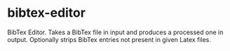 # bibtex-editor
BibTex Editor. Takes a BibTex file in input and produces a processed one in output. Optionally strips BibTex entries not present in given Latex files.
